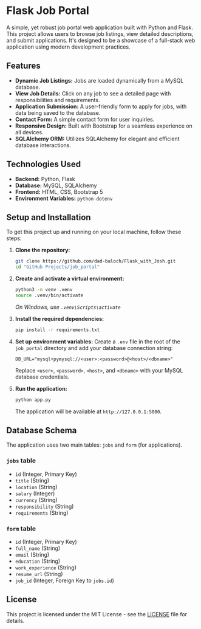 # Flask Job Portal

A simple, yet robust job portal web application built with Python and Flask. This project allows users to browse job listings, view detailed descriptions, and submit applications. It's designed to be a showcase of a full-stack web application using modern development practices.

## Features

- **Dynamic Job Listings:** Jobs are loaded dynamically from a MySQL database.
- **View Job Details:** Click on any job to see a detailed page with responsibilities and requirements.
- **Application Submission:** A user-friendly form to apply for jobs, with data being saved to the database.
- **Contact Form:** A simple contact form for user inquiries.
- **Responsive Design:** Built with Bootstrap for a seamless experience on all devices.
- **SQLAlchemy ORM:** Utilizes SQLAlchemy for elegant and efficient database interactions.

## Technologies Used

- **Backend:** Python, Flask
- **Database:** MySQL, SQLAlchemy
- **Frontend:** HTML, CSS, Bootstrap 5
- **Environment Variables:** `python-dotenv`

## Setup and Installation

To get this project up and running on your local machine, follow these steps:

1.  **Clone the repository:**
    ```bash
    git clone https://github.com/dad-baloch/Flask_with_Josh.git
    cd "GitHub Projects/job_portal"
    ```

2.  **Create and activate a virtual environment:**
    ```bash
    python3 -m venv .venv
    source .venv/bin/activate
    ```
    *On Windows, use `.venv\Scripts\activate`*

3.  **Install the required dependencies:**
    ```bash
    pip install -r requirements.txt
    ```

4.  **Set up environment variables:**
    Create a `.env` file in the root of the `job_portal` directory and add your database connection string:
    ```
    DB_URL="mysql+pymysql://<user>:<password>@<host>/<dbname>"
    ```
    Replace `<user>`, `<password>`, `<host>`, and `<dbname>` with your MySQL database credentials.

5.  **Run the application:**
    ```bash
    python app.py
    ```
    The application will be available at `http://127.0.0.1:5000`.

## Database Schema

The application uses two main tables: `jobs` and `form` (for applications).

### `jobs` table
- `id` (Integer, Primary Key)
- `title` (String)
- `location` (String)
- `salary` (Integer)
- `currency` (String)
- `responsibility` (String)
- `requirements` (String)

### `form` table
- `id` (Integer, Primary Key)
- `full_name` (String)
- `email` (String)
- `education` (String)
- `work_experience` (String)
- `resume_url` (String)
- `job_id` (Integer, Foreign Key to `jobs.id`)


## License

This project is licensed under the MIT License - see the [LICENSE](LICENSE) file for details.



